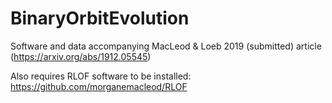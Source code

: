 # BinaryOrbitEvolution
Software and data accompanying MacLeod &amp; Loeb 2019 (submitted) article (https://arxiv.org/abs/1912.05545)

Also requires RLOF software to be installed: https://github.com/morganemacleod/RLOF
